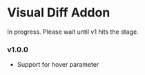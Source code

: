 Visual Diff Addon
=================

In progress. Please wait until v1 hits the stage.

### v1.0.0
- Support for hover parameter